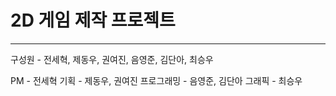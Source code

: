 # 2D 게임 제작 프로젝트

---

구성원 - 전세혁, 제동우, 권여진, 음영준, 김단아, 최승우



PM - 전세혁
기획 - 제동우, 권여진
프로그래밍 - 음영준, 김단아
그래픽 - 최승우
